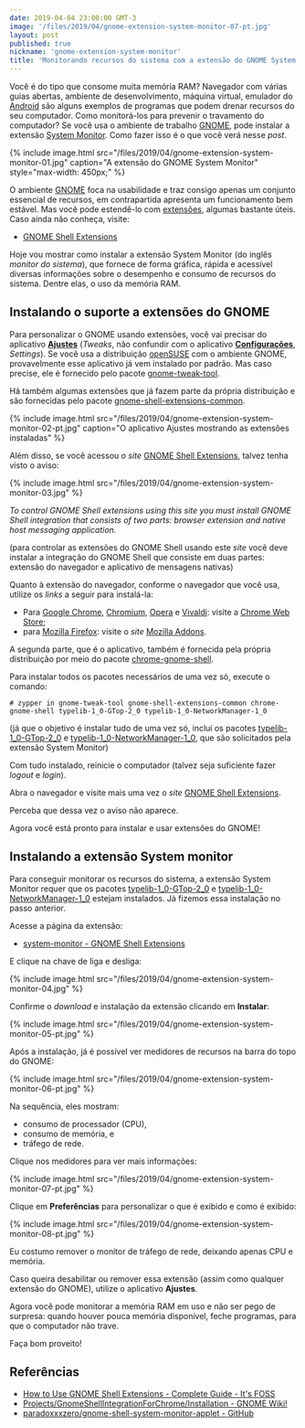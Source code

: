 ```yaml
---
date: 2019-04-04 23:00:00 GMT-3
image: '/files/2019/04/gnome-extension-system-monitor-07-pt.jpg'
layout: post
published: true
nickname: 'gnome-extension-system-monitor'
title: 'Monitorando recursos do sistema com a extensão do GNOME System Monitor'
---
```


Você é do tipo que consome muita memória RAM? Navegador com várias guias abertas, ambiente de desenvolvimento, máquina virtual, emulador do [Android] são alguns exemplos de programas que podem drenar recursos do seu computador. Como monitorá-los para prevenir o travamento do computador? Se você usa o ambiente de trabalho [GNOME], pode instalar a extensão [System Monitor][system-monitor]. Como fazer isso é o que você verá nesse *post*.

<!--more-->

{% include image.html src="/files/2019/04/gnome-extension-system-monitor-01.jpg" caption="A extensão do GNOME System Monitor" style="max-width: 450px;" %}

O ambiente [GNOME] foca na usabilidade e traz consigo apenas um conjunto essencial de recursos, em contrapartida apresenta um funcionamento bem estável. Mas você pode estendê-lo com [extensões][gnome-extensions], algumas bastante úteis. Caso ainda não conheça, visite:

- [GNOME Shell Extensions][gnome-extensions]

Hoje vou mostrar como instalar a extensão System Monitor (do inglês *monitor do sistema*), que fornece de forma gráfica, rápida e acessível diversas informações sobre o desempenho e consumo de recursos do sistema. Dentre elas, o uso da memória RAM.

## Instalando o suporte a extensões do GNOME

Para personalizar o GNOME usando extensões, você vai precisar do aplicativo [**Ajustes**][tweaks] (*Tweaks*, não confundir com o aplicativo [**Configurações**][settings], *Settings*). Se você usa a distribuição [openSUSE] com o ambiente GNOME, provavelmente esse aplicativo já vem instalado por padrão. Mas caso precise, ele é fornecido pelo pacote [gnome-tweak-tool].

Há também algumas extensões que já fazem parte da própria distribuição e são fornecidas pelo pacote [gnome-shell-extensions-common].

{% include image.html src="/files/2019/04/gnome-extension-system-monitor-02-pt.jpg" caption="O aplicativo Ajustes mostrando as extensões instaladas" %}

Além disso, se você acessou o *site* [GNOME Shell Extensions][gnome-extensions], talvez tenha visto o aviso:

{% include image.html src="/files/2019/04/gnome-extension-system-monitor-03.jpg" %}

*To control GNOME Shell extensions using this site you must install GNOME Shell integration that consists of two parts: browser extension and native host messaging application.*

(para controlar as extensões do GNOME Shell usando este *site* você deve instalar a integração do GNOME Shell que consiste em duas partes: extensão do navegador e aplicativo de mensagens nativas)

Quanto à extensão do navegador, conforme o navegador que você usa, utilize os *links* a seguir para instalá-la:

- Para [Google Chrome][chrome], [Chromium], [Opera] e [Vivaldi]: visite a [Chrome Web Store][chrome-web-store];
- para [Mozilla Firefox][firefox]: visite o *site* [Mozilla Addons][mozilla-addons].

A segunda parte, que é o aplicativo, também é fornecida pela própria distribuição por meio do pacote [chrome-gnome-shell].

Para instalar todos os pacotes necessários de uma vez só, execute o comando:

```
# zypper in gnome-tweak-tool gnome-shell-extensions-common chrome-gnome-shell typelib-1_0-GTop-2_0 typelib-1_0-NetworkManager-1_0
```

(já que o objetivo é instalar tudo de uma vez só, incluí os pacotes [typelib-1_0-GTop-2_0][typelib1] e [typelib-1_0-NetworkManager-1_0][typelib2], que são solicitados pela extensão System Monitor)

Com tudo instalado, reinicie o computador (talvez seja suficiente fazer *logout* e *login*).

Abra o navegador e visite mais uma vez o *site* [GNOME Shell Extensions][gnome-extensions].

Perceba que dessa vez o aviso não aparece.

Agora você está pronto para instalar e usar extensões do GNOME!

## Instalando a extensão System monitor

Para conseguir monitorar os recursos do sistema, a extensão System Monitor requer que os pacotes [typelib-1_0-GTop-2_0][typelib1] e [typelib-1_0-NetworkManager-1_0][typelib2] estejam instalados. Já fizemos essa instalação no passo anterior.

Acesse a página da extensão:

- [system-monitor - GNOME Shell Extensions][system-monitor]

E clique na chave de liga e desliga:

{% include image.html src="/files/2019/04/gnome-extension-system-monitor-04.jpg" %}

Confirme o *download* e instalação da extensão clicando em **Instalar**:

{% include image.html src="/files/2019/04/gnome-extension-system-monitor-05-pt.jpg" %}

Após a instalação, já é possível ver medidores de recursos na barra do topo do GNOME:

{% include image.html src="/files/2019/04/gnome-extension-system-monitor-06-pt.jpg" %}

Na sequência, eles mostram:

- consumo de processador (CPU),
- consumo de memória, e
- tráfego de rede.

Clique nos medidores para ver mais informações:

{% include image.html src="/files/2019/04/gnome-extension-system-monitor-07-pt.jpg" %}

Clique em **Preferências** para personalizar o que é exibido e como é exibido:

{% include image.html src="/files/2019/04/gnome-extension-system-monitor-08-pt.jpg" %}

Eu costumo remover o monitor de tráfego de rede, deixando apenas CPU e memória.

Caso queira desabilitar ou remover essa extensão (assim como qualquer extensão do GNOME), utilize o aplicativo **Ajustes**.

Agora você pode monitorar a memória RAM em uso e não ser pego de surpresa: quando houver pouca memória disponível, feche programas, para que o computador não trave.

Faça bom proveito!

## Referências

- [How to Use GNOME Shell Extensions - Complete Guide - It's FOSS][itsfoss]
- [Projects/GnomeShellIntegrationForChrome/Installation - GNOME Wiki!][gnome-wiki]
- [paradoxxxzero/gnome-shell-system-monitor-applet - GitHub][github]

[android]:                          https://www.android.com/
[GNOME]:                            https://www.gnome.org/
[system-monitor]:                   https://extensions.gnome.org/extension/120/system-monitor/
[gnome-extensions]:                 https://extensions.gnome.org/
[typelib1]:                         https://software.opensuse.org/package/typelib-1_0-GTop-2_0
[typelib2]:                         https://software.opensuse.org/package/typelib-1_0-NetworkManager-1_0
[tweaks]:                           https://wiki.gnome.org/Apps/Tweaks
[settings]:                         https://wiki.gnome.org/Design/Apps/Settings
[opensuse]:                         https://www.opensuse.org/
[gnome-tweak-tool]:                 https://software.opensuse.org/package/gnome-tweak-tool
[gnome-shell-extensions-common]:    https://software.opensuse.org/package/gnome-shell-extensions-common
[chrome-gnome-shell]:               https://software.opensuse.org/package/chrome-gnome-shell
[chrome]:                           https://www.google.com/chrome/
[chromium]:                         https://www.chromium.org/Home
[opera]:                            https://www.opera.com/pt-br/
[vivaldi]:                          https://vivaldi.com/
[chrome-web-store]:                 https://chrome.google.com/webstore/detail/gnome-shell-integration/gphhapmejobijbbhgpjhcjognlahblep
[firefox]:                          https://www.mozilla.org/pt-BR/
[mozilla-addons]:                   https://addons.mozilla.org/pt-BR/firefox/addon/gnome-shell-integration/
[itsfoss]:                          https://itsfoss.com/gnome-shell-extensions/
[gnome-wiki]:                       https://wiki.gnome.org/Projects/GnomeShellIntegrationForChrome/Installation
[github]:                           https://github.com/paradoxxxzero/gnome-shell-system-monitor-applet
